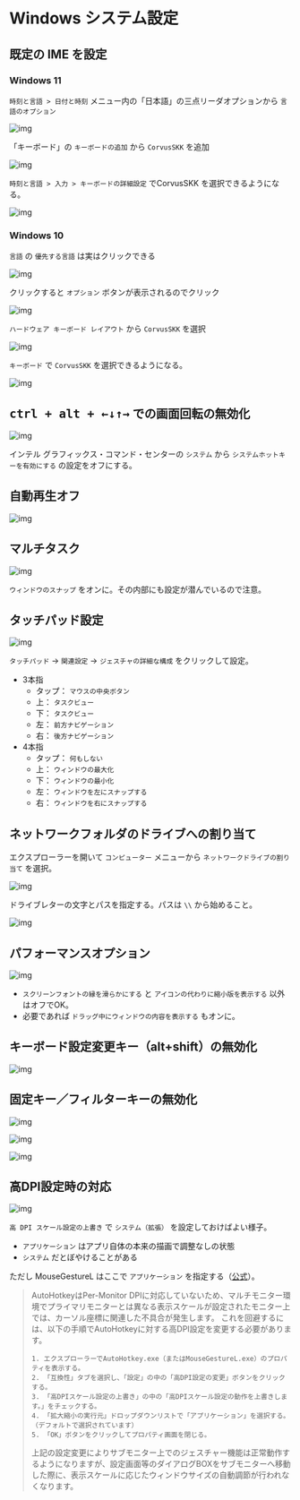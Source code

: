 # Windows システム設定

## 既定の IME を設定

### Windows 11

`時刻と言語 > 日付と時刻` メニュー内の「日本語」の三点リーダオプションから `言語のオプション`

![img](./img/corvus-win11-01.png)

「キーボード」の `キーボードの追加` から `CorvusSKK` を追加

![img](./img/corvus-win11-02.png)

`時刻と言語 > 入力 > キーボードの詳細設定` でCorvusSKK を選択できるようになる。

![img](./img/corvus-win11-03.png)


### Windows 10

`言語` の `優先する言語` は実はクリックできる

![img](./img/corvus-win10-01.png)

クリックすると `オプション` ボタンが表示されるのでクリック

![img](./img/corvus-win10-02.png)

`ハードウェア キーボード レイアウト` から `CorvusSKK` を選択

![img](./img/corvus-win10-03.png)

`キーボード` で `CorvusSKK` を選択できるようになる。

![img](./img/corvus-win10-04.png)


## <kbd>ctrl + alt + ←↓↑→</kbd> での画面回転の無効化

![img](./img/intel.png)

インテル グラフィックス・コマンド・センターの `システム` から `システムホットキーを有効にする` の設定をオフにする。

## 自動再生オフ

![img](./img/autoplay.png)

## マルチタスク

![img](./img/multi-task.png)

`ウィンドウのスナップ` をオンに。その内部にも設定が潜んでいるので注意。


## タッチパッド設定

![img](./img/touch.png)

`タッチパッド` → `関連設定` → `ジェスチャの詳細な構成` をクリックして設定。

+ 3本指
    + タップ： `マウスの中央ボタン`
    + 上： `タスクビュー`
    + 下： `タスクビュー`
    + 左： `前方ナビゲーション`
    + 右： `後方ナビゲーション`
+ 4本指
    + タップ： `何もしない`
    + 上： `ウィンドウの最大化`
    + 下： `ウィンドウの最小化`
    + 左： `ウィンドウを左にスナップする`
    + 右： `ウィンドウを右にスナップする`

## ネットワークフォルダのドライブへの割り当て

エクスプローラーを開いて `コンピューター` メニューから `ネットワークドライブの割り当て` を選択。

![img](./img/networkdrive-1.png)

ドライブレターの文字とパスを指定する。パスは `\\` から始めること。

![img](./img/networkdrive-2.png)

## パフォーマンスオプション

![img](./img/perform.png)

+ `スクリーンフォントの縁を滑らかにする` と `アイコンの代わりに縮小版を表示する` 以外はオフでOK。
+ 必要であれば `ドラッグ中にウィンドウの内容を表示する` もオンに。

## キーボード設定変更キー（alt+shift）の無効化

![img](./img/keysequence.png)

## 固定キー／フィルターキーの無効化

![img](./img/keyboard.png)

![img](./img/fixkey.png)

![img](./img/filterkey.png)

## 高DPI設定時の対応

![img](./img/dpi.png)

`高 DPI スケール設定の上書き` で `システム（拡張）` を設定しておけばよい様子。

+ `アプリケーション` はアプリ自体の本来の描画で調整なしの状態
+ `システム` だとぼやけることがある

ただし MouseGestureL はここで `アプリケーション` を指定する（[公式](http://hp.vector.co.jp/authors/VA018351/mglahk.html)）。

> AutoHotkeyはPer-Monitor DPIに対応していないため、マルチモニター環境でプライマリモニターとは異なる表示スケールが設定されたモニター上では、カーソル座標に関連した不具合が発生します。 これを回避するには、以下の手順でAutoHotkeyに対する高DPI設定を変更する必要があります。
> 
>     1. エクスプローラーでAutoHotkey.exe（またはMouseGestureL.exe）のプロパティを表示する。
>     2. 「互換性」タブを選択し、「設定」の中の「高DPI設定の変更」ボタンをクリックする。
>     3. 「高DPIスケール設定の上書き」の中の「高DPIスケール設定の動作を上書きします。」をチェックする。
>     4. 「拡大縮小の実行元」ドロップダウンリストで「アプリケーション」を選択する。（デフォルトで選択されています）
>     5. 「OK」ボタンをクリックしてプロパティ画面を閉じる。
> 
> 上記の設定変更によりサブモニター上でのジェスチャー機能は正常動作するようになりますが、設定画面等のダイアログBOXをサブモニターへ移動した際に、表示スケールに応じたウィンドウサイズの自動調節が行われなくなります。

